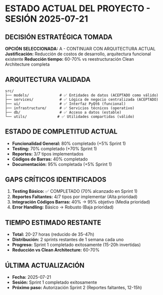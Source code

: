 # ESTADO ACTUAL DEL PROYECTO - SESIÓN 2025-07-21

## DECISIÓN ESTRATÉGICA TOMADA
**OPCIÓN SELECCIONADA:** A - CONTINUAR CON ARQUITECTURA ACTUAL
**Justificación:** Reducción de costos de desarrollo, arquitectura funcional existente
**Reducción tiempo:** 60-70% vs reestructuración Clean Architecture completa

## ARQUITECTURA VALIDADA
```
src/
├── models/              # ✅ Entidades de datos (ACEPTADO como válido)
├── services/            # ✅ Lógica de negocio centralizada (ACEPTADO)
├── ui/                  # ✅ Interfaz PyQt6 (funcional)
├── infrastructure/      # ✅ Servicios técnicos (operativo)
├── db/                  # ✅ Acceso a datos (estable)
└── utils/              # ✅ Utilidades compartidas (válido)
```

## ESTADO DE COMPLETITUD ACTUAL
- **Funcionalidad General:** 80% completado (+5% Sprint 1)
- **Testing:** 70% completado (+70% Sprint 1) 
- **Reportes:** 3/7 tipos implementados
- **Códigos de Barras:** 40% completado
- **Documentación:** 95% completada (+5% Sprint 1)

## GAPS CRÍTICOS IDENTIFICADOS
1. **Testing Básico:** ✅ COMPLETADO (70% alcanzado en Sprint 1)
2. **Reportes Faltantes:** 4/7 tipos por implementar (Alta prioridad)
3. **Integración Códigos Barras:** 40% → 95% objetivo (Media prioridad)  
4. **Error Handling:** Básico → Robusto (Baja prioridad)

## TIEMPO ESTIMADO RESTANTE
- **Total:** 20-27 horas (reducido de 35-47h)
- **Distribución:** 2 sprints restantes de 1 semana cada uno
- **Progreso:** Sprint 1 completado exitosamente (15-20h invertidas)
- **Reducción vs Clean Architecture:** 60-70%

## ÚLTIMA ACTUALIZACIÓN
- **Fecha:** 2025-07-21
- **Sesión:** Sprint 1 completado exitosamente
- **Próximo paso:** Autorización Sprint 2 (Reportes faltantes, 12-15h)
